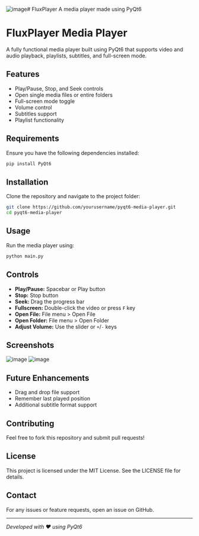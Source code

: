 ![image](https://github.com/user-attachments/assets/d5a9a3eb-5e39-46d3-9358-e36e59793ff5)# FluxPlayer
A media player made using PyQt6
# FluxPlayer Media Player

A fully functional media player built using PyQt6 that supports video and audio playback, playlists, subtitles, and full-screen mode.

## Features
- Play/Pause, Stop, and Seek controls
- Open single media files or entire folders
- Full-screen mode toggle
- Volume control
- Subtitles support
- Playlist functionality

## Requirements
Ensure you have the following dependencies installed:

```sh
pip install PyQt6
```

## Installation
Clone the repository and navigate to the project folder:

```sh
git clone https://github.com/yourusername/pyqt6-media-player.git
cd pyqt6-media-player
```

## Usage
Run the media player using:

```sh
python main.py
```

## Controls
- **Play/Pause:** Spacebar or Play button
- **Stop:** Stop button
- **Seek:** Drag the progress bar
- **Fullscreen:** Double-click the video or press `F` key
- **Open File:** File menu > Open File
- **Open Folder:** File menu > Open Folder
- **Adjust Volume:** Use the slider or `+`/`-` keys

## Screenshots
![image](https://github.com/user-attachments/assets/d7a80d46-883b-4ea5-a677-7f39d7c13a7c)
![image](https://github.com/user-attachments/assets/384ba8a6-6729-4958-bc34-d3b376d4dc39)



## Future Enhancements
- Drag and drop file support
- Remember last played position
- Additional subtitle format support

## Contributing
Feel free to fork this repository and submit pull requests!

## License
This project is licensed under the MIT License. See the LICENSE file for details.

## Contact
For any issues or feature requests, open an issue on GitHub.

---
_Developed with ❤️ using PyQt6_

